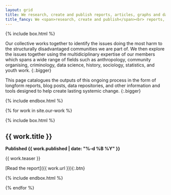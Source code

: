 ```yaml
---
layout: grid
title: We research, create and publish reports, articles, graphs and data sources about state violence and its causes
title_fancy: We <span>research, create and publish</span><br> reports, articles, graphs and data<br> about <span>state violence and its causes.</span>
---
```


<!-- Page introduction -->

{% include box.html %}

Our collective works together to identify the issues doing the most harm to the structurally disadvantaged communities we are part of. We then explore the issues together using the multidiciplinary expertise of our members which spans a wide range of fields such as anthropology, community organising, criminology, data science, history, sociology, statistics, and youth work.
{:.bigger}

This page catalogues the outputs of this ongoing process in the form of longform reports, blog posts, data repositories, and other information and tools designed to help create lasting systemic change.
{:.bigger}

{% include endbox.html %}

{% for work in site.our-work %}

{% include box.html %}

## {{ work.title }}

**Published {{ work.published | date: "%-d %B %Y" }}**

{{ work.teaser }}

[Read the report]({{ work.url }}){:.btn}

{% include endbox.html %}

{% endfor %}
